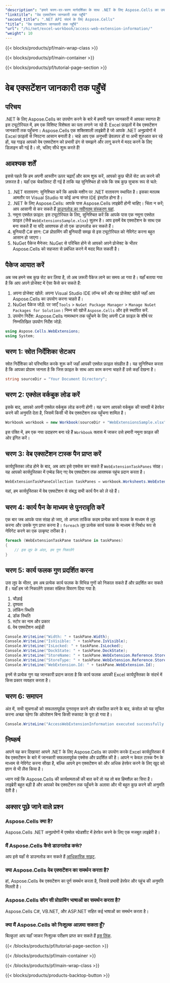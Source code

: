 ```yaml
---
"description": "हमारे चरण-दर-चरण मार्गदर्शिका के साथ .NET के लिए Aspose.Cells का उपयोग करके Excel फ़ाइलों में वेब एक्सटेंशन जानकारी तक पहुंचने का तरीका जानें।"
"linktitle": "वेब एक्सटेंशन जानकारी तक पहुँचें"
"second_title": ".NET API संदर्भ के लिए Aspose.Cells"
"title": "वेब एक्सटेंशन जानकारी तक पहुँचें"
"url": "/hi/net/excel-workbook/access-web-extension-information/"
"weight": 10
---
```


{{< blocks/products/pf/main-wrap-class >}}

{{< blocks/products/pf/main-container >}}

{{< blocks/products/pf/tutorial-page-section >}}

# वेब एक्सटेंशन जानकारी तक पहुँचें

## परिचय

.NET के लिए Aspose.Cells का उपयोग करने के बारे में हमारी गहन जानकारी में आपका स्वागत है! इस ट्यूटोरियल में, हम एक विशिष्ट विशेषता का पता लगाने जा रहे हैं: Excel फ़ाइलों में वेब एक्सटेंशन जानकारी तक पहुँचना। Aspose.Cells एक शक्तिशाली लाइब्रेरी है जो आपके .NET अनुप्रयोगों में Excel फ़ाइलों से निपटना आसान बनाती है। चाहे आप एक अनुभवी डेवलपर हों या अभी शुरुआत कर रहे हों, यह गाइड आपको वेब एक्सटेंशन को प्रभावी ढंग से समझने और लागू करने में मदद करने के लिए डिज़ाइन की गई है। तो, चलिए सीधे शुरू करते हैं!

## आवश्यक शर्तें 

इससे पहले कि हम अपनी आस्तीन ऊपर चढ़ाएँ और काम शुरू करें, आपको कुछ चीज़ें सेट अप करने की ज़रूरत है। यहाँ एक चेकलिस्ट दी गई है ताकि यह सुनिश्चित हो सके कि सब कुछ सुचारू रूप से चले:

1. .NET वातावरण: सुनिश्चित करें कि आपके मशीन पर .NET वातावरण स्थापित है। इसका मतलब आमतौर पर Visual Studio या कोई अन्य संगत IDE इंस्टॉल होना है।
2. .NET के लिए Aspose.Cells: आपके पास Aspose.Cells लाइब्रेरी होनी चाहिए। चिंता न करें; आप आसानी से कर सकते हैं [डाउनलोड का नवीनतम संस्करण यहां](https://releases.aspose.com/cells/net/).
3. नमूना एक्सेल फ़ाइल: इस ट्यूटोरियल के लिए, सुनिश्चित करें कि आपके पास एक नमूना एक्सेल फ़ाइल (जैसे `WebExtensionsSample.xlsx`) सुलभ है। आप इसमें वेब एक्सटेंशन के साथ एक बना सकते हैं या यदि आवश्यक हो तो एक डाउनलोड कर सकते हैं। 
4. बुनियादी C# ज्ञान: C# प्रोग्रामिंग की बुनियादी समझ से इस ट्यूटोरियल को नेविगेट करना बहुत आसान हो जाएगा।
5. NuGet पैकेज मैनेजर: NuGet से परिचित होने से आपको अपने प्रोजेक्ट के भीतर Aspose.Cells को सहजता से प्रबंधित करने में मदद मिल सकती है।

## पैकेज आयात करें

अब जब हमने सब कुछ सेट कर लिया है, तो अब ज़रूरी पैकेज लाने का समय आ गया है। यहाँ बताया गया है कि आप अपने प्रोजेक्ट में ऐसा कैसे कर सकते हैं:

1. अपना प्रोजेक्ट खोलें: अपना Visual Studio IDE लॉन्च करें और वह प्रोजेक्ट खोलें जहाँ आप Aspose.Cells का उपयोग करना चाहते हैं।
2. NuGet पैकेज जोड़ें: पर जाएँ `Tools` > `NuGet Package Manager` > `Manage NuGet Packages for Solution`। निम्न को खोजें `Aspose.Cells` और इसे स्थापित करें.
3. उपयोग निर्देश: Aspose.Cells नामस्थान तक पहुँचने के लिए अपनी C# फ़ाइल के शीर्ष पर निम्नलिखित उपयोग निर्देश जोड़ें:

```csharp
using Aspose.Cells.WebExtensions;
using System;
```

## चरण 1: स्रोत निर्देशिका सेटअप

स्रोत निर्देशिका को परिभाषित करके शुरू करें जहाँ आपकी एक्सेल फ़ाइल संग्रहीत है। यह सुनिश्चित करता है कि आपका प्रोग्राम जानता है कि जिस फ़ाइल के साथ आप काम करना चाहते हैं उसे कहाँ देखना है।

```csharp
string sourceDir = "Your Document Directory";
```

## चरण 2: एक्सेल वर्कबुक लोड करें

इसके बाद, आपको अपनी एक्सेल वर्कबुक लोड करनी होगी। यह चरण आपको वर्कबुक की सामग्री में हेरफेर करने की अनुमति देता है, जिसमें किसी भी वेब एक्सटेंशन तक पहुँचना शामिल है।

```csharp
Workbook workbook = new Workbook(sourceDir + "WebExtensionsSample.xlsx");
```
इस पंक्ति में, हम एक नया उदाहरण बना रहे हैं `Workbook` क्लास में जाकर उसे हमारी नमूना फ़ाइल की ओर इंगित करें। 

## चरण 3: वेब एक्सटेंशन टास्क पैन प्राप्त करें

कार्यपुस्तिका लोड होने के बाद, अब आप इसे एक्सेस कर सकते हैं `WebExtensionTaskPanes` संग्रह। यह आपको कार्यपुस्तिका में एम्बेड किए गए वेब एक्सटेंशन तक आवश्यक पहुंच प्रदान करता है।

```csharp
WebExtensionTaskPaneCollection taskPanes = workbook.Worksheets.WebExtensionTaskPanes;
```
यहां, हम कार्यपुस्तिका में वेब एक्सटेंशन से संबद्ध सभी कार्य पैन को ले रहे हैं।

## चरण 4: कार्य पैन के माध्यम से पुनरावृति करें

एक बार जब आपके पास संग्रह हो जाए, तो अगला तार्किक कदम प्रत्येक कार्य फलक के माध्यम से लूप करना और उसके गुण प्राप्त करना है। `foreach` लूप प्रत्येक कार्य फलक के माध्यम से निर्बाध रूप से नेविगेट करने का एक उत्कृष्ट तरीका है।

```csharp
foreach (WebExtensionTaskPane taskPane in taskPanes)
{
    // इस लूप के अंदर, हम गुण निकालेंगे
}
```

## चरण 5: कार्य फलक गुण प्रदर्शित करना

उस लूप के भीतर, हम अब प्रत्येक कार्य फलक के विभिन्न गुणों को निकाल सकते हैं और प्रदर्शित कर सकते हैं। यहाँ हम जो निकालेंगे उसका संक्षिप्त विवरण दिया गया है:

1. चौड़ाई
2. दृश्यता
3. लॉकिंग स्थिति
4. डॉक स्थिति
5. स्टोर का नाम और प्रकार
6. वेब एक्सटेंशन आईडी

```csharp
Console.WriteLine("Width: " + taskPane.Width);
Console.WriteLine("IsVisible: " + taskPane.IsVisible);
Console.WriteLine("IsLocked: " + taskPane.IsLocked);
Console.WriteLine("DockState: " + taskPane.DockState);
Console.WriteLine("StoreName: " + taskPane.WebExtension.Reference.StoreName);
Console.WriteLine("StoreType: " + taskPane.WebExtension.Reference.StoreType);
Console.WriteLine("WebExtension.Id: " + taskPane.WebExtension.Id);
```
इनमें से प्रत्येक गुण यह जानकारी प्रदान करता है कि कार्य फलक आपकी Excel कार्यपुस्तिका के संदर्भ में किस प्रकार व्यवहार करता है।

## चरण 6: समापन

अंत में, सभी सूचनाओं को सफलतापूर्वक पुनरावृत्त करने और संकलित करने के बाद, कंसोल को यह सूचित करना अच्छा रहेगा कि ऑपरेशन बिना किसी रुकावट के पूरा हो गया है।

```csharp
Console.WriteLine("AccessWebExtensionInformation executed successfully.");
```

## निष्कर्ष

आपने यह कर दिखाया! आपने .NET के लिए Aspose.Cells का उपयोग करके Excel कार्यपुस्तिका में वेब एक्सटेंशन के बारे में जानकारी सफलतापूर्वक एक्सेस और प्रदर्शित की है। आपने न केवल टास्क पैन के माध्यम से नेविगेट करना सीखा है, बल्कि आपने इन एक्सटेंशन को और अधिक हेरफेर करने के लिए खुद को ज्ञान से भी लैस किया है। 

ध्यान रखें कि Aspose.Cells की कार्यक्षमताओं की बात करें तो यह तो बस हिमशैल का सिरा है। लाइब्रेरी बहुत बड़ी है और आपको वेब एक्सटेंशन तक पहुँचने के अलावा और भी बहुत कुछ करने की अनुमति देती है। 

## अक्सर पूछे जाने वाले प्रश्न

### Aspose.Cells क्या है?
Aspose.Cells .NET अनुप्रयोगों में एक्सेल स्प्रेडशीट में हेरफेर करने के लिए एक मजबूत लाइब्रेरी है।

### मैं Aspose.Cells कैसे डाउनलोड करूं?
आप इसे यहाँ से डाउनलोड कर सकते हैं [आधिकारिक साइट](https://releases.aspose.com/cells/net/).

### क्या Aspose.Cells वेब एक्सटेंशन का समर्थन करता है?
हां, Aspose.Cells वेब एक्सटेंशन का पूर्ण समर्थन करता है, जिससे प्रभावी हेरफेर और पहुंच की अनुमति मिलती है।

### Aspose.Cells कौन सी प्रोग्रामिंग भाषाओं का समर्थन करता है?
Aspose.Cells C#, VB.NET, और ASP.NET सहित कई भाषाओं का समर्थन करता है।

### क्या मैं Aspose.Cells को निःशुल्क आज़मा सकता हूँ?
बिल्कुल! आप यहाँ जाकर निःशुल्क परीक्षण प्राप्त कर सकते हैं [इस लिंक](https://releases.aspose.com/).

{{< /blocks/products/pf/tutorial-page-section >}}

{{< /blocks/products/pf/main-container >}}

{{< /blocks/products/pf/main-wrap-class >}}

{{< blocks/products/products-backtop-button >}}